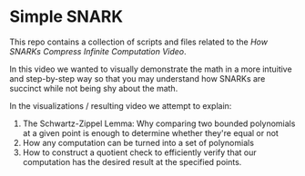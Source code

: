 # Simple SNARK

This repo contains a collection of scripts and files related to the _How SNARKs Compress Infinite
Computation Video_.

In this video we wanted to visually demonstrate the math in a more intuitive and step-by-step way so
that you may understand how SNARKs are succinct while not being shy about the math.

In the visualizations / resulting video we attempt to explain:
1. The Schwartz-Zippel Lemma: Why comparing two bounded polynomials at a given point is enough to
   determine whether they're equal or not
2. How any computation can be turned into a set of polynomials
3. How to construct a quotient check to efficiently verify that our computation has the desired
   result at the specified points.
